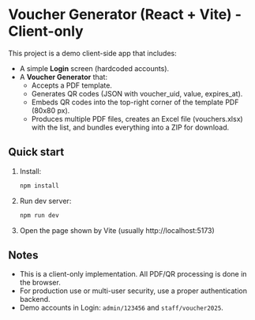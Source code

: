 # Voucher Generator (React + Vite) - Client-only

This project is a demo client-side app that includes:
- A simple **Login** screen (hardcoded accounts).
- A **Voucher Generator** that:
  - Accepts a PDF template.
  - Generates QR codes (JSON with voucher_uid, value, expires_at).
  - Embeds QR codes into the top-right corner of the template PDF (80x80 px).
  - Produces multiple PDF files, creates an Excel file (vouchers.xlsx) with the list,
    and bundles everything into a ZIP for download.

## Quick start

1. Install:
   ```bash
   npm install
   ```

2. Run dev server:
   ```bash
   npm run dev
   ```

3. Open the page shown by Vite (usually http://localhost:5173)

## Notes
- This is a client-only implementation. All PDF/QR processing is done in the browser.
- For production use or multi-user security, use a proper authentication backend.
- Demo accounts in Login: `admin/123456` and `staff/voucher2025`.

